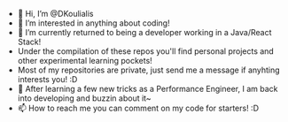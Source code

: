 - 👋 Hi, I’m @DKoulialis
- 👀 I’m interested in anything about coding!
- 🌱 I’m currently returned to being a developer working in a Java/React Stack!
- Under the compilation of these repos you'll find personal projects and other experimental learning pockets!
- Most of my repositories are private, just send me a message if anyhting interests you! :D
- 💞️ After learning a few new tricks as a Performance Engineer, I am back into developing and buzzin about it~
- 📫 How to reach me you can comment on my code for starters! :D

<!---
This is a ✨ special ✨ repository because its `README.md` (this file) appears on your GitHub profile.
You can click the Preview link to take a look at your changes.
--->
